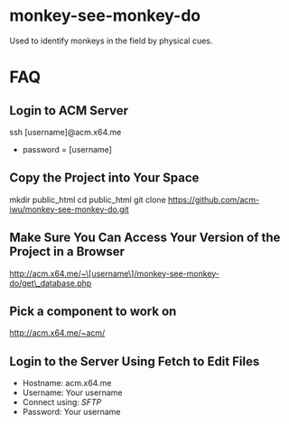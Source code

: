 monkey-see-monkey-do
====================

Used to identify monkeys in the field by physical cues.

# FAQ
## Login to ACM Server
ssh \[username\]@acm.x64.me
* password = \[username\]

## Copy the Project into Your Space
mkdir public\_html
cd public\_html
git clone https://github.com/acm-iwu/monkey-see-monkey-do.git

## Make Sure You Can Access Your Version of the Project in a Browser
http://acm.x64.me/~\[username\]/monkey-see-monkey-do/get\_database.php

## Pick a component to work on
http://acm.x64.me/~acm/

## Login to the Server Using Fetch to Edit Files
* Hostname: acm.x64.me
* Username: Your username
* Connect using: *SFTP*
* Password: Your username
